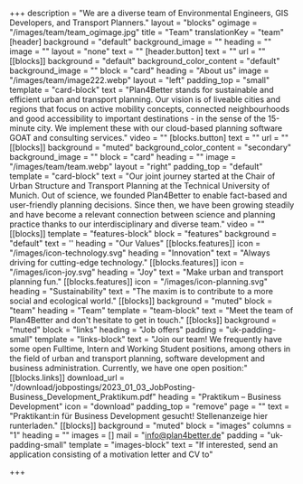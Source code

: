 +++
description = "We are a diverse team of Environmental Engineers, GIS Developers, and Transport Planners."
layout = "blocks"
ogimage = "/images/team/team_ogimage.jpg"
title = "Team"
translationKey = "team"
[header]
background = "default"
background_image = ""
heading = ""
image = ""
layout = "none"
text = ""
[header.button]
text = ""
url = ""
[[blocks]]
background = "default"
background_color_content = "default"
background_image = ""
block = "card"
heading = "About us"
image = "/images/team/image222.webp"
layout = "left"
padding_top = "small"
template = "card-block"
text = "Plan4Better stands for sustainable and efficient urban and transport planning. Our vision is of liveable cities and regions that focus on active mobility concepts, connected neighbourhoods and good accessibility to important destinations - in the sense of the 15-minute city. We implement these with our cloud-based planning software GOAT and consulting services."
video = ""
[blocks.button]
text = ""
url = ""
[[blocks]]
background = "muted"
background_color_content = "secondary"
background_image = ""
block = "card"
heading = ""
image = "/images/team/team.webp"
layout = "right"
padding_top = "default"
template = "card-block"
text = "Our joint journey started at the Chair of Urban Structure and Transport Planning at the Technical University of Munich. Out of science, we founded Plan4Better to enable fact-based and user-friendly planning decisions. Since then, we have been growing steadily and have become a relevant connection between science and planning practice thanks to our interdisciplinary and diverse team."
video = ""
[[blocks]]
template = "features-block"
block = "features"
background = "default"
text = ''
heading = "Our Values"
[[blocks.features]]
icon = "/images/icon-technology.svg"
heading = "Innovation"
text = "Always driving for cutting-edge technology."
[[blocks.features]]
icon = "/images/icon-joy.svg"
heading = "Joy"
text = "Make urban and transport planning fun."
[[blocks.features]]
icon = "/images/icon-planning.svg"
heading = "Sustainability"
text = "The maxim is to contribute to a more social and ecological world."
[[blocks]]
background = "muted"
block = "team"
heading = "Team"
template = "team-block"
text = "Meet the team of Plan4Better and don't hesitate to get in touch."
[[blocks]]
background = "muted"
block = "links"
heading = "Job offers"
padding = "uk-padding-small"
template = "links-block"
text = "Join our team! We frequently have some open Fulltime, Intern and Working Student positions, among others in the field of urban and transport planning, software development and business administration. Currently, we have one open position:"
[[blocks.links]]
download_url = "/download/jobpostings/2023_01_03_JobPosting-Business_Development_Praktikum.pdf"
heading = "Praktikum – Business Development"
icon = "download"
padding_top = "remove"
page = ""
text = "Praktikant:in für Business Development gesucht! Stellenanzeige hier runterladen."
[[blocks]]
background = "muted"
block = "images"
columns = "1"
heading = ""
images = []
mail = "info@plan4better.de"
padding = "uk-padding-small"
template = "images-block"
text = "If interested, send an application consisting of a motivation letter and CV to"

+++

